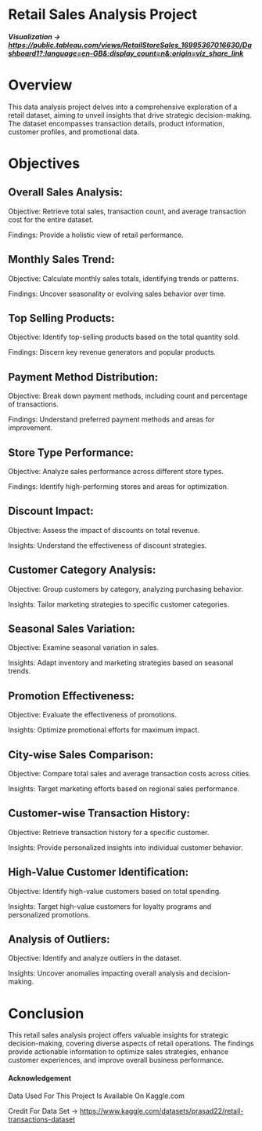 # Retail Sales Analysis Project
##### Visualization -> https://public.tableau.com/views/RetailStoreSales_16995367016630/Dashboard1?:language=en-GB&:display_count=n&:origin=viz_share_link

# Overview
This data analysis project delves into a comprehensive exploration of a retail dataset, aiming to unveil insights that drive strategic decision-making. The dataset encompasses transaction details, product information, customer profiles, and promotional data.

# Objectives
## Overall Sales Analysis:

Objective: Retrieve total sales, transaction count, and average transaction cost for the entire dataset.

Findings: Provide a holistic view of retail performance.

## Monthly Sales Trend:

Objective: Calculate monthly sales totals, identifying trends or patterns.

Findings: Uncover seasonality or evolving sales behavior over time.

## Top Selling Products:

Objective: Identify top-selling products based on the total quantity sold.

Findings: Discern key revenue generators and popular products.

## Payment Method Distribution:

Objective: Break down payment methods, including count and percentage of transactions.

Findings: Understand preferred payment methods and areas for improvement.

## Store Type Performance:

Objective: Analyze sales performance across different store types.

Findings: Identify high-performing stores and areas for optimization.

## Discount Impact:

Objective: Assess the impact of discounts on total revenue.

Insights: Understand the effectiveness of discount strategies.

## Customer Category Analysis:

Objective: Group customers by category, analyzing purchasing behavior.

Insights: Tailor marketing strategies to specific customer categories.

## Seasonal Sales Variation:

Objective: Examine seasonal variation in sales.

Insights: Adapt inventory and marketing strategies based on seasonal trends.

## Promotion Effectiveness:

Objective: Evaluate the effectiveness of promotions.

Insights: Optimize promotional efforts for maximum impact.

## City-wise Sales Comparison:

Objective: Compare total sales and average transaction costs across cities.

Insights: Target marketing efforts based on regional sales performance.

## Customer-wise Transaction History:

Objective: Retrieve transaction history for a specific customer.

Insights: Provide personalized insights into individual customer behavior.

## High-Value Customer Identification:

Objective: Identify high-value customers based on total spending.

Insights: Target high-value customers for loyalty programs and personalized promotions.

## Analysis of Outliers:

Objective: Identify and analyze outliers in the dataset.

Insights: Uncover anomalies impacting overall analysis and decision-making.

# Conclusion
This retail sales analysis project offers valuable insights for strategic decision-making, covering diverse aspects of retail operations. The findings provide actionable information to optimize sales strategies, enhance customer experiences, and improve overall business performance.


#### Acknowledgement
Data Used For This Project Is Available On Kaggle.com

Credit For Data Set -> https://www.kaggle.com/datasets/prasad22/retail-transactions-dataset
